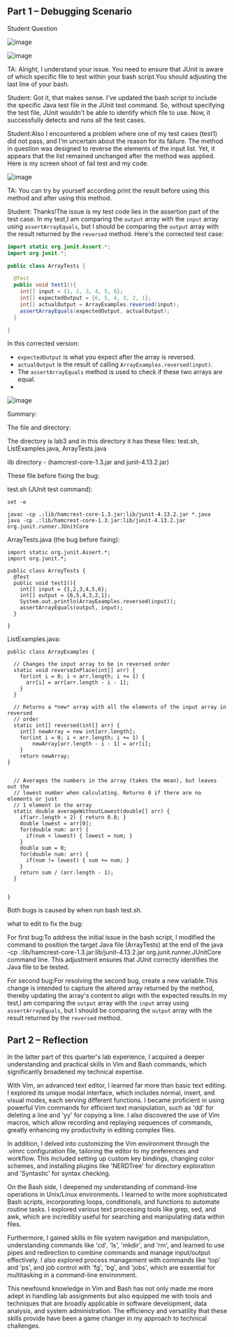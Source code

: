 ## Part 1 – Debugging Scenario

Student Question 

![image](https://raw.githubusercontent.com/zmc0806/cse15l-lab-report5/main/problem.jpeg)


![image](https://raw.githubusercontent.com/zmc0806/cse15l-lab-report5/main/ed.jpeg)


TA: Alright, I understand your issue. You need to ensure that JUnit is aware of which specific file to test within your bash script.You should adjusting the last line of your bash.

Student: Got it, that makes sense. I've updated the bash script to include the specific Java test file in the JUnit test command. So, without specifying the test file, JUnit wouldn't be able to identify which file to use. Now, it successfully detects and runs all the test cases.


Student:Also I encountered a problem where one of my test cases (test1) did not pass, and I'm uncertain about the reason for its failure. The method in question was designed to reverse the elements of the input list. Yet, it appears that the list remained unchanged after the method was applied.
Here is my screen shoot of fail test and my code.

![image](https://raw.githubusercontent.com/zmc0806/cse15l-lab-report5/main/mycode.jpeg)

TA: You can try by yourself according print the result before using this method and after using this method.

Student: Thanks!The issue is my test code lies in the assertion part of the test case. In my test,I am comparing the `output` array with the `input` array using `assertArrayEquals`, but I should be comparing the `output` array with the result returned by the `reversed` method. Here's the corrected test case:

```java
import static org.junit.Assert.*;
import org.junit.*;

public class ArrayTests {

  @Test
  public void test1(){
    int[] input = {1, 2, 3, 4, 5, 6};
    int[] expectedOutput = {6, 5, 4, 3, 2, 1};
    int[] actualOutput = ArrayExamples.reversed(input);
    assertArrayEquals(expectedOutput, actualOutput);
  }

}
```

In this corrected version:

- `expectedOutput` is what you expect after the array is reversed.
- `actualOutput` is the result of calling `ArrayExamples.reversed(input)`.
- The `assertArrayEquals` method is used to check if these two arrays are equal.
- 
![image](https://raw.githubusercontent.com/zmc0806/cse15l-lab-report5/main/newtest.jpeg)

Summary:

The file and directory:

The directory is lab3 and in this directory it has these files:
test.sh, ListExamples.java, ArrayTests.java

lib directory - (hamcrest-core-1.3.jar and junit-4.13.2.jar)

These file before fixing the bug:

test.sh (JUnit test command):

```
set -e

javac -cp .:lib/hamcrest-core-1.3.jar:lib/junit-4.13.2.jar *.java
java -cp .:lib/hamcrest-core-1.3.jar:lib/junit-4.13.2.jar org.junit.runner.JUnitCore

```

ArrayTests.java (the bug before fixing):

```
import static org.junit.Assert.*;
import org.junit.*;

public class ArrayTests {
  @Test
  public void test1(){
    int[] input = {1,2,3,4,5,6};
    int[] output = {6,5,4,3,2,1};
    System.out.println(ArrayExamples.reversed(input));
    assertArrayEquals(output, input);
  }

}

```

ListExamples.java:

```
public class ArrayExamples {

  // Changes the input array to be in reversed order
  static void reverseInPlace(int[] arr) {
    for(int i = 0; i < arr.length; i += 1) {
      arr[i] = arr[arr.length - i - 1];
    }
  }

  // Returns a *new* array with all the elements of the input array in reversed
  // order
  static int[] reversed(int[] arr) {
    int[] newArray = new int[arr.length];
    for(int i = 0; i < arr.length; i += 1) {
        newArray[arr.length - i - 1] = arr[i];
    }
    return newArray;
}


  // Averages the numbers in the array (takes the mean), but leaves out the
  // lowest number when calculating. Returns 0 if there are no elements or just
  // 1 element in the array
  static double averageWithoutLowest(double[] arr) {
    if(arr.length < 2) { return 0.0; }
    double lowest = arr[0];
    for(double num: arr) {
      if(num < lowest) { lowest = num; }
    }
    double sum = 0;
    for(double num: arr) {
      if(num != lowest) { sum += num; }
    }
    return sum / (arr.length - 1);
  }


}

```



Both bugs is caused by when run bash test.sh.

what to edit to fix the bug:

For first bug:To address the initial issue in the bash script, I modified the command to position the target Java file (ArrayTests) at the end of the java -cp .:lib/hamcrest-core-1.3.jar:lib/junit-4.13.2.jar org.junit.runner.JUnitCore command line. This adjustment ensures that JUnit correctly identifies the Java file to be tested.

For second bug:For resolving the second bug, create a new variable.This change is intended to capture the altered array returned by the method, thereby updating the array's content to align with the expected results.In my test,I am comparing the `output` array with the `input` array using `assertArrayEquals`, but I should be comparing the `output` array with the result returned by the `reversed` method.

## Part 2 – Reflection

In the latter part of this quarter's lab experience, I acquired a deeper understanding and practical skills in Vim and Bash commands, which significantly broadened my technical expertise.

With Vim, an advanced text editor, I learned far more than basic text editing. I explored its unique modal interface, which includes normal, insert, and visual modes, each serving different functions. I became proficient in using powerful Vim commands for efficient text manipulation, such as 'dd' for deleting a line and 'yy' for copying a line. I also discovered the use of Vim macros, which allow recording and replaying sequences of commands, greatly enhancing my productivity in editing complex files.

In addition, I delved into customizing the Vim environment through the .vimrc configuration file, tailoring the editor to my preferences and workflow. This included setting up custom key bindings, changing color schemes, and installing plugins like 'NERDTree' for directory exploration and 'Syntastic' for syntax checking.

On the Bash side, I deepened my understanding of command-line operations in Unix/Linux environments. I learned to write more sophisticated Bash scripts, incorporating loops, conditionals, and functions to automate routine tasks. I explored various text processing tools like grep, sed, and awk, which are incredibly useful for searching and manipulating data within files.

Furthermore, I gained skills in file system navigation and manipulation, understanding commands like 'cd', 'ls', 'mkdir', and 'rm', and learned to use pipes and redirection to combine commands and manage input/output effectively. I also explored process management with commands like 'top' and 'ps', and job control with 'fg', 'bg', and 'jobs', which are essential for multitasking in a command-line environment.

This newfound knowledge in Vim and Bash has not only made me more adept in handling lab assignments but also equipped me with tools and techniques that are broadly applicable in software development, data analysis, and system administration. The efficiency and versatility that these skills provide have been a game changer in my approach to technical challenges.


